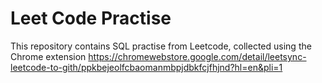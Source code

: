 # Leet Code Practise
This repository contains SQL practise from Leetcode, collected using the Chrome extension https://chromewebstore.google.com/detail/leetsync-leetcode-to-gith/ppkbejeolfcbaomanmbpjdbkfcjfhjnd?hl=en&pli=1
